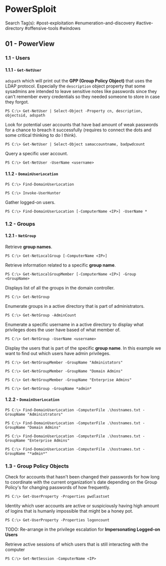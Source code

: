 # PowerSploit

Search Tag(s): #post-exploitation #enumeration-and-discovery #active-directory #offensive-tools #windows

## 01 - PowerView

### 1.1 - Users

#### 1.1.1 - `Get-NetUser`

`adspath` which will print out the **GPP (Group Policy Object)** that uses the LDAP protocol. Especially the `description` object property that some sysadmins are intended to leave sensitive notes like passwords since they can't remember every credentials so they needed someone to store in case they forgot.

```
PS C:\> Get-NetUser | Select-Object -Property cn, description, objectsid, adspath
```

Look for potential user accounts that have bad amount of weak passwords for a chance to breach it successfully (requires to connect the dots and some critical thinking to do I think).

```
PS C:\> Get-NetUser | Select-Object samaccountname, badpwdcount
```

Query a specific user account.

```
PS C:\> Get-NetUser -UserName <username>
```

#### 1.1.2 - `DomainUserLocation`

```
PS C:\> Find-DomainUserLocation

PS C:\> Invoke-UserHunter
```

Gather logged-on users.

```
PS C:\> Find-DomainUserLocation [-ComputerName <IP>] -UserName *
```

### 1.2 - Groups

#### 1.2.1 - `NetGroup`

Retrieve **group names**.

```
PS C:\> Get-NetLocalGroup [-ComputerName <IP>]
```

Retrieve information related to a specific **group name**.

```
PS C:\> Get-NetLocalGroupMember [-ComputerName <IP>] -Group <GroupName>
```

Displays list of all the groups in the domain controller.

```
PS C:\> Get-NetGroup
```

Enumerate groups in a active directory that is part of administrators.

```
PS C:\> Get-NetGroup -AdminCount
```

Enumerate a specific username in a active directory to display what privileges does the user have based of what member of.

```
PS C:\> Get-NetGroup -UserName <username>
```

Display the users that is part of the specific **group name**. In this example we want to find out which users have admin privileges.

```
PS C:\> Get-NetGroupMember -GroupName "Administators"

PS C:\> Get-NetGroupMember -GroupName "Domain Admins"

PS C:\> Get-NetGroupMember -GroupName "Enterprise Admins"

PS C:\> Get-NetGroup -GroupName *admin*
```

#### 1.2.2 - `DomainUserLocation`

```
PS C:\> Find-DomainUserLocation -ComputerFile .\hostnames.txt -GroupName "Administrators"

PS C:\> Find-DomainUserLocation -ComputerFile .\hostnames.txt -GroupName "Domain Admins"

PS C:\> Find-DomainUserLocation -ComputerFile .\hostnames.txt -GroupName "Enterprise Admins"

PS C:\> Find-DomainUserLocation -ComputerFile .\hostnames.txt -GroupName "*admin*"
```

### 1.3 - Group Policy Objects

Check for accounts that hasn't been changed their passwords for how long to coordinate with the current organization's date depending on the Group Policy's for changing passwords of how frequently.

```
PS C:\> Get-UserProperty -Properties pwdlastset
```

Identity which user accounts are active or suspiciously having high amount of logins that is humanly impossible that might be a honey pot.

```
PS C:\> Get-UserProperty -Properties logoncount
```

TODO: Re-arrange in the privilege escalation for **Impersonating Logged-on Users**

Retrieve active sessions of which users that is still interacting with the computer

```
PS C:\> Get-NetSession -ComputerName <IP>
```
